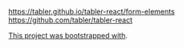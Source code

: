https://tabler.github.io/tabler-react/form-elements
https://github.com/tabler/tabler-react

[This project was bootstrapped with](https://github.com/facebookincubator/create-react-app).
